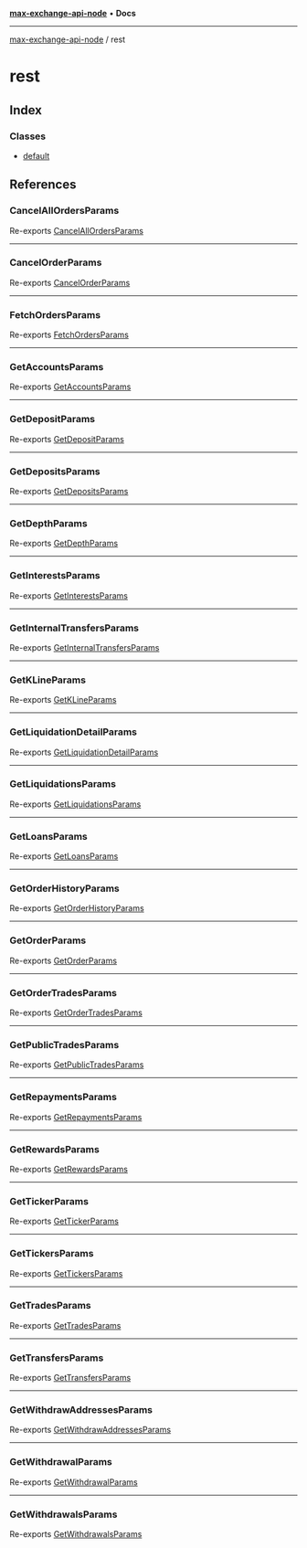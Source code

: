 [**max-exchange-api-node**](../README.md) • **Docs**

***

[max-exchange-api-node](../modules.md) / rest

# rest

## Index

### Classes

- [default](classes/default.md)

## References

### CancelAllOrdersParams

Re-exports [CancelAllOrdersParams](schema/type-aliases/CancelAllOrdersParams.md)

***

### CancelOrderParams

Re-exports [CancelOrderParams](schema/type-aliases/CancelOrderParams.md)

***

### FetchOrdersParams

Re-exports [FetchOrdersParams](schema/type-aliases/FetchOrdersParams.md)

***

### GetAccountsParams

Re-exports [GetAccountsParams](schema/type-aliases/GetAccountsParams.md)

***

### GetDepositParams

Re-exports [GetDepositParams](schema/type-aliases/GetDepositParams.md)

***

### GetDepositsParams

Re-exports [GetDepositsParams](schema/type-aliases/GetDepositsParams.md)

***

### GetDepthParams

Re-exports [GetDepthParams](schema/type-aliases/GetDepthParams.md)

***

### GetInterestsParams

Re-exports [GetInterestsParams](schema/type-aliases/GetInterestsParams.md)

***

### GetInternalTransfersParams

Re-exports [GetInternalTransfersParams](schema/type-aliases/GetInternalTransfersParams.md)

***

### GetKLineParams

Re-exports [GetKLineParams](schema/type-aliases/GetKLineParams.md)

***

### GetLiquidationDetailParams

Re-exports [GetLiquidationDetailParams](schema/type-aliases/GetLiquidationDetailParams.md)

***

### GetLiquidationsParams

Re-exports [GetLiquidationsParams](schema/type-aliases/GetLiquidationsParams.md)

***

### GetLoansParams

Re-exports [GetLoansParams](schema/type-aliases/GetLoansParams.md)

***

### GetOrderHistoryParams

Re-exports [GetOrderHistoryParams](schema/type-aliases/GetOrderHistoryParams.md)

***

### GetOrderParams

Re-exports [GetOrderParams](schema/type-aliases/GetOrderParams.md)

***

### GetOrderTradesParams

Re-exports [GetOrderTradesParams](schema/type-aliases/GetOrderTradesParams.md)

***

### GetPublicTradesParams

Re-exports [GetPublicTradesParams](schema/type-aliases/GetPublicTradesParams.md)

***

### GetRepaymentsParams

Re-exports [GetRepaymentsParams](schema/type-aliases/GetRepaymentsParams.md)

***

### GetRewardsParams

Re-exports [GetRewardsParams](schema/type-aliases/GetRewardsParams.md)

***

### GetTickerParams

Re-exports [GetTickerParams](schema/type-aliases/GetTickerParams.md)

***

### GetTickersParams

Re-exports [GetTickersParams](schema/type-aliases/GetTickersParams.md)

***

### GetTradesParams

Re-exports [GetTradesParams](schema/type-aliases/GetTradesParams.md)

***

### GetTransfersParams

Re-exports [GetTransfersParams](schema/type-aliases/GetTransfersParams.md)

***

### GetWithdrawAddressesParams

Re-exports [GetWithdrawAddressesParams](schema/type-aliases/GetWithdrawAddressesParams.md)

***

### GetWithdrawalParams

Re-exports [GetWithdrawalParams](schema/type-aliases/GetWithdrawalParams.md)

***

### GetWithdrawalsParams

Re-exports [GetWithdrawalsParams](schema/type-aliases/GetWithdrawalsParams.md)
